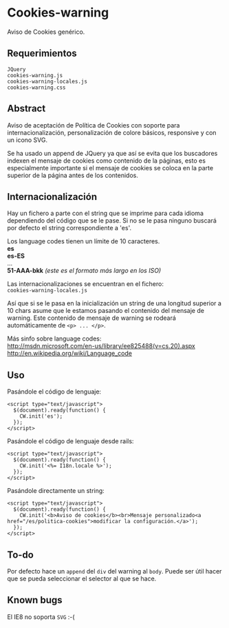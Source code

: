 Cookies-warning
===============

Aviso de Cookies genérico.

## Requerimientos

`JQuery`  
`cookies-warning.js`  
`cookies-warning-locales.js`  
`cookies-warning.css`

## Abstract

Aviso de aceptación de Política de Cookies con soporte para internacionalización, personalización de colore básicos, responsive y con un icono SVG.

Se ha usado un append de JQuery ya que así se evita que los buscadores indexen el mensaje de cookies como contenido de la páginas, esto es especialmente importante si el mensaje de cookies se coloca en la parte superior de la página antes de los contenidos.

## Internacionalización

Hay un fichero a parte con el string que se imprime para cada idioma dependiendo del código que se le pase. Si no se le pasa ninguno buscará por defecto el string correspondiente a 'es'.

Los language codes tienen un límite de 10 caracteres.  
**es**  
**es-ES**  
...  
**51-AAA-bkk** _(este es el formato más largo en los ISO)_  

Las internacionalizaciones se encuentran en el fichero:  
`cookies-warning-locales.js`

Así que si se le pasa en la inicialización un string de una longitud superior a 10 chars asume que le estamos pasando el contenido del mensaje de warning. Este contenido de mensaje de warning se rodeará automáticamente de `<p> ... </p>`.

Más sinfo sobre language codes:  
<http://msdn.microsoft.com/en-us/library/ee825488(v=cs.20).aspx>  
<http://en.wikipedia.org/wiki/Language_code>

## Uso

Pasándole el código de lenguaje:

    <script type="text/javascript">
      $(document).ready(function() {
        CW.init('es');
      });
    </script>

Pasándole el código de lenguaje desde rails:

    <script type="text/javascript">
      $(document).ready(function() {
        CW.init('<%= I18n.locale %>');
      });
    </script>

Pasándole directamente un string:

    <script type="text/javascript">
      $(document).ready(function() {
        CW.init('<b>Aviso de cookies</b><br>Mensaje personalizado<a href="/es/politica-cookies">modificar la configuración.</a>');
      });
    </script>

## To-do

Por defecto hace un `append` del `div` del warning al `body`.
Puede ser útil hacer que se pueda seleccionar el selector al que se hace.

## Known bugs

El IE8 no soporta `SVG` :-(
